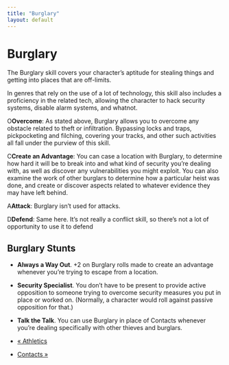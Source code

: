 ```yaml
---
title: "Burglary"
layout: default
---
```


#  Burglary

The Burglary skill covers your character’s aptitude for stealing things and
getting into places that are off-limits.

In genres that rely on the use of a lot of technology, this skill also
includes a proficiency in the related tech, allowing the character to hack
security systems, disable alarm systems, and whatnot.

<span class="fate_font">O</span>**Overcome**: As stated above, Burglary allows you to
overcome any obstacle related to theft or infiltration. Bypassing locks and
traps, pickpocketing and filching, covering your tracks, and other such
activities all fall under the purview of this skill.

<span class="fate_font">C</span>**Create an Advantage**: You can case a location with
Burglary, to determine how hard it will be to break into and what kind of
security you’re dealing with, as well as discover any vulnerabilities you
might exploit. You can also examine the work of other burglars to determine
how a particular heist was done, and create or discover aspects related to
whatever evidence they may have left behind.

<span class="fate_font">A</span>**Attack**: Burglary isn’t used for attacks.

<span class="fate_font">D</span>**Defend**: Same here. It’s not really a conflict
skill, so there’s not a lot of opportunity to use it to defend

## Burglary Stunts

  * **Always a Way Out**. +2 on Burglary rolls made to create an advantage whenever you’re trying to escape from a location.
  * **Security Specialist**. You don’t have to be present to provide active opposition to someone trying to overcome security measures you put in place or worked on. (Normally, a character would roll against passive opposition for that.)
  * **Talk the Talk**. You can use Burglary in place of Contacts whenever you’re dealing specifically with other thieves and burglars.

  * [« Athletics](/fate-srd/fate-core/athletics)
  * [Contacts »](/fate-srd/fate-core/contacts)

